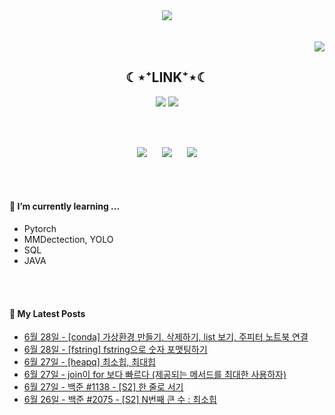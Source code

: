 

<div align="center">
<img src="https://capsule-render.vercel.app/api?type=waving&color=timeGradient&height=300&section=header&text=JAMONG%205&fontSize=90" /> <br>
<!-- <body style="font-size:100px">반갑습니다! 머신러닝 엔지니어, CV 딥러닝 모델링 직무를 지망하는 개발자의 깃허브 입니다.</body> -->
<br><br>
</div>
<div align="right">
  <img src="https://hits.seeyoufarm.com/api/count/incr/badge.svg?url=https%3A%2F%2Fgithub.com%2Fjennifer060697&count_bg=%23708FD3&title_bg=%23515151&icon=ghostery.svg&icon_color=%23E7E7E7&title=HITS%21%21&edge_flat=false"/>
</div>

<h2 align="center">☾⋆⁺LINK⁺⋆☾</h2>
<div align="center">
  <a href="https://jamong-5.tistory.com/"><img src="https://img.shields.io/badge/DailyBlog-09B3AF?style=flat-square&logo=Tistory&logoColor=white&link=https://jamong-5.tistory.com/"/></a>
<!--   <a href="https://www.kaggle.com/jamong5"><img src="https://img.shields.io/badge/Kaggle-20BEFF?style=flat-square&logo=Kaggle&logoColor=white&link=https://www.kaggle.com/jamong5"/></a> -->
  <a href="mailto:oennifer060697@gmail.com"><img src="https://img.shields.io/badge/Email-FF4785?style=flat-square&logo=Gmail&logoColor=white&link=mailto:oennifer060697@gmail.com"/></a>
</div>

<!-- <h2 align="center">☾⋆⁺Available⁺⋆☾</h2>
<div align="center">
  <img src="https://img.shields.io/badge/Python-00B1E7?logo=Python&logoColor=white"/>
  <img src="https://img.shields.io/badge/C++-00599C?logo=C%2B%2B&logoColor=white"/>
  <img src="https://img.shields.io/badge/C-000000?logo=C&logoColor=white"/>
</div> -->

<br><br>

<div align="center">
  <img src = "https://github-readme-stats.vercel.app/api?username=jennifer060697&theme=great-gatsby&show_icons=true">
  <t>&nbsp;&nbsp;&nbsp;&nbsp;</t>
  <img src = "http://mazassumnida.wtf/api/v2/generate_badge?boj=jennifer0606">
  <t>&nbsp;&nbsp;&nbsp;&nbsp;</t>
  <img src = "https://github-readme-stats.vercel.app/api/top-langs/?username=jennifer060697&layout=compact">
</div>

<br><br>

#### 🌱 I’m currently learning ...
- Pytorch
- MMDectection, YOLO
- SQL
- JAVA

<br><br>
#### 🌱 My Latest Posts

 - [6월 28일 - [conda] 가상환경 만들기, 삭제하기, list 보기, 주피터 노트북 연결](https://jamong-5.tistory.com/entry/conda-%EA%B0%80%EC%83%81%ED%99%98%EA%B2%BD-%EB%A7%8C%EB%93%A4%EA%B8%B0-%EC%82%AD%EC%A0%9C%ED%95%98%EA%B8%B0-list-%EB%B3%B4%EA%B8%B0-%EC%A3%BC%ED%94%BC%ED%84%B0-%EB%85%B8%ED%8A%B8%EB%B6%81-%EC%97%B0%EA%B2%B0)
 - [6월 28일 - [fstring] fstring으로 숫자 포맷팅하기](https://jamong-5.tistory.com/entry/fstring-fstring%EC%9C%BC%EB%A1%9C-%EC%88%AB%EC%9E%90-%ED%8F%AC%EB%A7%B7%ED%8C%85%ED%95%98%EA%B8%B0)
 - [6월 27일 - [heapq] 최소힙, 최대힙](https://jamong-5.tistory.com/entry/heapq)
 - [6월 27일 - join이 for 보다 빠르다 (제공되는 메서드를 최대한 사용하자)](https://jamong-5.tistory.com/entry/python-study)
 - [6월 27일 - 백준 #1138 - [S2] 한 줄로 서기](https://jamong-5.tistory.com/entry/%EB%B0%B1%EC%A4%80-1138-S2-%ED%95%9C-%EC%A4%84%EB%A1%9C-%EC%84%9C%EA%B8%B0)
 - [6월 26일 - 백준 #2075 - [S2] N번째 큰 수 : 최소힙](https://jamong-5.tistory.com/entry/%EB%B0%B1%EC%A4%80-2075-S2-N%EB%B2%88%EC%A7%B8-%ED%81%B0-%EC%88%98-%EC%B5%9C%EC%86%8C%ED%9E%99)
